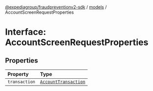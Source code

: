 [@expediagroup/fraudpreventionv2-sdk](../../index.md) / [models](../index.md) / AccountScreenRequestProperties

# Interface: AccountScreenRequestProperties

## Properties

| Property | Type |
| :------ | :------ |
| `transaction` | [`AccountTransaction`](../classes/AccountTransaction.md) |
